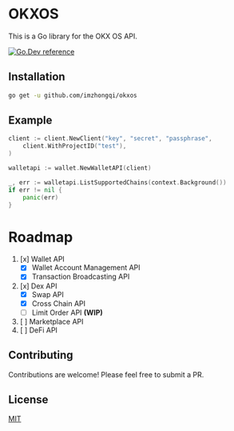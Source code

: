 # OKXOS

This is a Go library for the OKX OS API.

[![Go.Dev reference](https://img.shields.io/badge/go.dev-reference-blue?logo=go&logoColor=white)](https://pkg.go.dev/github.com/imzhongqi/okxos?tab=doc)

## Installation

```bash
go get -u github.com/imzhongqi/okxos
```

## Example

```go
client := client.NewClient("key", "secret", "passphrase",
    client.WithProjectID("test"),
)

walletapi := wallet.NewWalletAPI(client)

_, err := walletapi.ListSupportedChains(context.Background())
if err != nil {
    panic(err)
}
```

# Roadmap

1. [x] Wallet API
   - [x] Wallet Account Management API
   - [x] Transaction Broadcasting API
2. [x] Dex API
   - [x] Swap API
   - [x] Cross Chain API
   - [ ] Limit Order API **(WIP)**
3. [ ] Marketplace API
4. [ ] DeFi API

## Contributing

Contributions are welcome! Please feel free to submit a PR.

## License

[MIT](LICENSE)
